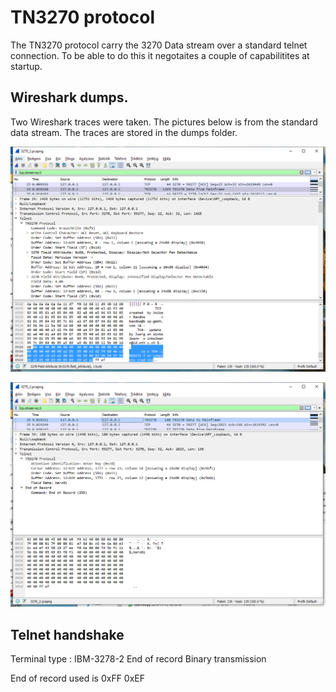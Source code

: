 # TN3270 protocol

The TN3270 protocol carry the 3270 Data stream over a standard telnet connection. To be able to do this it negotaites a couple of capabilitites 
at startup.

## Wireshark dumps.

Two Wireshark traces were taken. The pictures below is from the standard data stream. The traces are stored in the dumps folder.

![Data from host](https://raw.githubusercontent.com/MattisLind/alfaskop_emu/master/pics/TN3270_Extended_data_stream_from_host.png)

![Data from host](https://raw.githubusercontent.com/MattisLind/alfaskop_emu/master/pics/TN3270_Extended_data_to_host.png)

## Telnet handshake

Terminal type : IBM-3278-2
End of record 
Binary transmission


End of record used is 0xFF 0xEF

